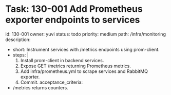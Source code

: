 # Task: 130-001 Add Prometheus exporter endpoints to services
id: 130-001
owner: yuvi
status: todo
priority: medium
path: /infra/monitoring
description:
  - short: Instrument services with /metrics endpoints using prom-client.
  - steps: |
      1. Install prom-client in backend services.
      2. Expose GET /metrics returning Prometheus metrics.
      3. Add infra/prometheus.yml to scrape services and RabbitMQ exporter.
      4. Commit.
acceptance_criteria:
  - /metrics returns counters.
